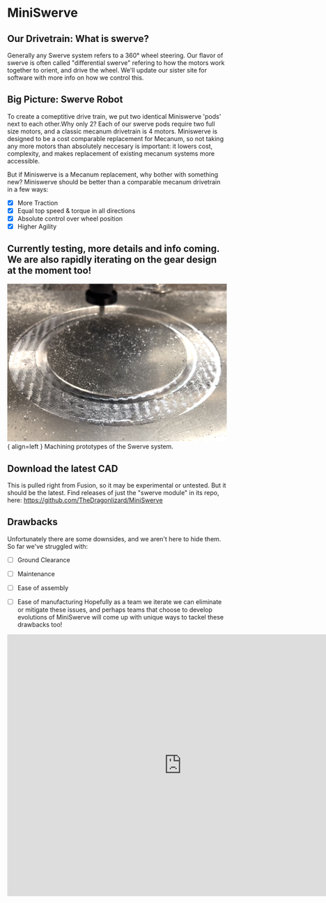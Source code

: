<link rel="preconnect" href="https://rsms.me/">
<link rel="stylesheet" href="https://rsms.me/inter/inter.css">

# MiniSwerve

## Our Drivetrain: What is swerve?
Generally any Swerve system refers to a 360° wheel steering. Our flavor of swerve is often called "differential swerve" refering to how the motors work together to orient, and drive the wheel. We'll update our sister site for software with more info on how we control this. 

## Big Picture: Swerve Robot
To create a comeptitive drive train, we put two identical Miniswerve 'pods' next to each other.Why only 2? Each of our swerve pods require two full size motors, and a classic mecanum drivetrain is 4 motors. Miniswerve is designed to be a cost comparable replacement for Mecanum, so not taking any more motors than absolutely neccesary is important: it lowers cost, complexity, and makes replacement of existing mecanum systems more accessible. 

But if Miniswerve is a Mecanum replacement, why bother with something new?
Miniswerve should be better than a comparable mecanum drivetrain in a few ways: 
- [x] More Traction 
- [x] Equal top speed & torque in all directions
- [x] Absolute control over wheel position
- [x] Higher Agility

## Currently testing, more details and info coming. We are also rapidly iterating on the gear design at the moment too! 
![MachiningSwerve](assets/swervemachinepic1.png){ align=left }
Machining prototypes of the Swerve system. 

## Download the latest CAD
This is pulled right from Fusion, so it may be experimental or untested. But it should be the latest. Find releases of just the "swerve module" in its repo, here: https://github.com/TheDragonlizard/MiniSwerve  

## Drawbacks

Unfortunately there are some downsides, and we aren't here to hide them. So far we've struggled with: 
- [ ] Ground Clearance
- [ ] Maintenance
- [ ] Ease of assembly
- [ ] Ease of manufacturing
Hopefully as a team we iterate we can eliminate or mitigate these issues, and perhaps teams that choose to develop evolutions of MiniSwerve will come up with unique ways to tackel these drawbacks too!


<iframe src="https://icloud11636.autodesk360.com/shares/public/SH35dfcQT936092f0e43955c17b2f02d9e36?mode=embed" width="800" height="600" allowfullscreen="true" webkitallowfullscreen="true" mozallowfullscreen="true"  frameborder="0"></iframe>

